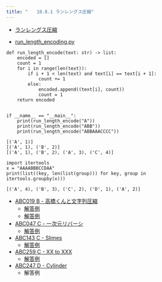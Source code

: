 ```yaml
---
title: "　　10.8.1 ランレングス圧縮"
---
```


* [ランレングス圧縮](https://ja.wikipedia.org/wiki/%E9%80%A3%E9%95%B7%E5%9C%A7%E7%B8%AE)

* [run_length_encoding.py](https://github.com/TheAlgorithms/Python/blob/master/compression/run_length_encoding.py)

```python:サンプルコード
def run_length_encode(text: str) -> list:
    encoded = []
    count = 1
    for i in range(len(text)):
        if i + 1 < len(text) and text[i] == text[i + 1]:
            count += 1
        else:
            encoded.append((text[i], count))
            count = 1
    return encoded


if __name__ == "__main__":
    print(run_length_encode("A"))
    print(run_length_encode("ABB"))
    print(run_length_encode("ABBAAACCCC"))
```

```text:実行結果
[('A', 1)]
[('A', 1), ('B', 2)]
[('A', 1), ('B', 2), ('A', 3), ('C', 4)]
```

```python:サンプルコード
import itertools
x = "AAAABBBCCDAA"
print(list((key, len(list(group))) for key, group in itertools.groupby(x)))
```

```text:実行結果
[('A', 4), ('B', 3), ('C', 2), ('D', 1), ('A', 2)]
```

- [ABC019 B - 高橋くんと文字列圧縮](https://atcoder.jp/contests/abc019/tasks/abc019_2)
    - [解答例](https://atcoder.jp/contests/abc019/submissions/18293142)
    - [解答例](https://atcoder.jp/contests/abc019/submissions/18293116)
- [ABC047 C - 一次元リバーシ](https://atcoder.jp/contests/abc047/tasks/arc063_a)
    - [解答例](https://atcoder.jp/contests/abc047/submissions/18293199)
- [ABC143 C - Slimes](https://atcoder.jp/contests/abc143/tasks/abc143_c)
    - [解答例](https://atcoder.jp/contests/abc143/submissions/18082654)
- [ABC259 C - XX to XXX](https://atcoder.jp/contests/abc259/tasks/abc259_c)
    - [解答例](https://atcoder.jp/contests/abc259/submissions/37606175)
- [ABC247 D - Cylinder](https://atcoder.jp/contests/abc247/tasks/abc247_d)
    - 解答例